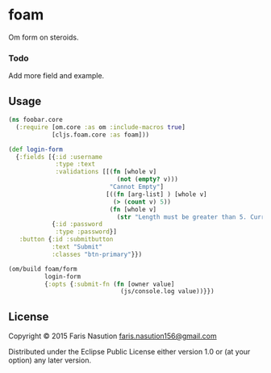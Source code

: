 # foam

Om form on steroids.


### Todo

Add more field and example.

## Usage

```clj
(ns foobar.core
  (:require [om.core :as om :include-macros true]
            [cljs.foam.core :as foam]))

(def login-form
  {:fields [{:id :username
             :type :text
             :validations [[(fn [whole v]
                              (not (empty? v)))
                            "Cannot Empty"]
                           [((fn [arg-list] ) [whole v]
                             (> (count v) 5))
                            (fn [whole v]
                              (str "Length must be greater than 5. Current" (count v)))]]}
            {:id :password
             :type :password}]
   :button {:id :submitbutton
            :text "Submit"
            :classes "btn-primary"}})

(om/build foam/form
          login-form
          {:opts {:submit-fn (fn [owner value]
                               (js/console.log value))}})

```

## License

Copyright © 2015 Faris Nasution <faris.nasution156@gmail.com>

Distributed under the Eclipse Public License either version 1.0 or (at
your option) any later version.
